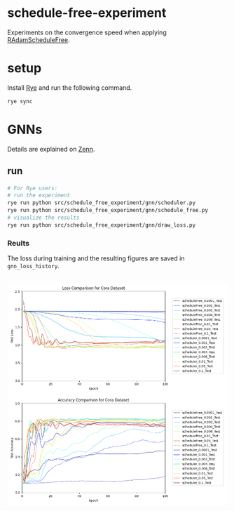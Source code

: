 # schedule-free-experiment
Experiments on the convergence speed when applying [RAdamScheduleFree](https://github.com/facebookresearch/schedule_free/tree/main).

# setup
Install [Rye](https://rye-up.com/) and run the following command.

```bash
rye sync
```
# GNNs
Details are explained on [Zenn](https://zenn.dev/zenkigen_tech/articles/8356bed81aec91).


## run
```bash
# For Rye users:
# run the experiment
rye run python src/schedule_free_experiment/gnn/scheduler.py
rye run python src/schedule_free_experiment/gnn/schedule_free.py
# visualize the results
rye run python src/schedule_free_experiment/gnn/draw_loss.py
```

### Reults
The loss during training and the resulting figures are saved in `gnn_loss_history`.

<div align="center">
  <br>
  <img src="assets/Cora_loss_comparison.png" alt="Gaussian-distribution">
  <img src="assets/Cora_accuracy_comparison.png" alt="Gaussian-distribution">

</div>